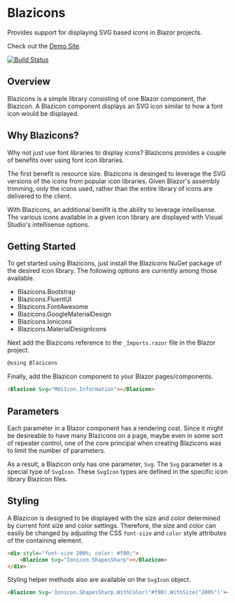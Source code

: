 # Blazicons
Provides support for displaying SVG based icons in Blazor projects.

Check out the [Demo Site](http://blazicons.com).

[![Build Status](https://dev.azure.com/kyleherzog/Blazicons/_apis/build/status/Blazicons?branchName=main)](https://dev.azure.com/kyleherzog/Blazicons/_build/latest?definitionId=15&branchName=main)

## Overview
Blazicons is a simple library consisting of one Blazor component, the Blazicon.  A Blazicon component displays an SVG icon similar to how a font icon would be displayed.

## Why Blazicons?
Why not just use font libraries to display icons? Blazicons provides a couple of benefits over using font icon libraries. 

The first benefit is resource size. Blazicons is desinged to leverage the SVG versions of the icons from popular icon libraries.  Given Blazor's  assembly trimming, only the icons used, rather than the entire library of icons are delivered to the client.

With Blazicons, an additional benifit is the ability to leverage intellisense.  The various icons available in a given icon library are displayed with Visual Studio's intellisense options.

## Getting Started
To get started using Blazicons, just install the Blazicons NuGet package of the desired icon library.  The following options are currently among those available.

- Blazicons.Bootstrap
- Blazicons.FluentUI
- Blazicons.FontAwesome
- Blazicons.GoogleMaterialDesign
- Blazicons.Ionicons
- Blazicons.MaterialDesignIcons

Next add the Blazicons reference to the `_Imports.razor` file in the Blazor project.

```csharp
@using Blazicons
```

Finally, add the Blazicon component to your Blazor pages/components.
```html
<Blazicon Svg="MdiIcon.Information"></Blazicon>
```

## Parameters
Each parameter in a Blazor component has a rendering cost. Since it might be desireable to have many Blazicons on a page, maybe even in some sort of repeater control, one of the core principal when creating Blazicons was to limit the number of parameters. 

As a result, a Blazicon only has one parameter, `Svg`. The `Svg` parameter is a special type of `SvgIcon`.  These `SvgIcon` types are defined in the specific icon library Blazicon files.

## Styling
A Blazicon is designed to be displayed with the size and color determined by current font size and color settings.  Therefore, the size and color can easily be changed by adjusting the CSS `font-size` and `color` style attributes of the containing element.

```html
<div style="font-size 200%; color: #f00;">
    <Blazicon Svg="Ionicon.ShapesSharp"></Blazicon>
</div>
```

Styling helper methods also are available on the `SvgIcon` object.
```html
<Blazicon Svg='Ionicon.ShapesSharp.WithColor("#f00).WithSize("200%")'></Blazicon>
```
